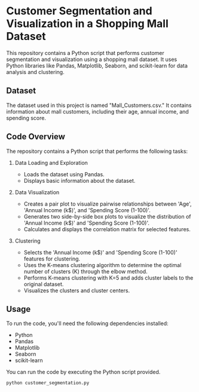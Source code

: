 # Customer Segmentation and Visualization in a Shopping Mall Dataset

This repository contains a Python script that performs customer segmentation and visualization using a shopping mall dataset. It uses Python libraries like Pandas, Matplotlib, Seaborn, and scikit-learn for data analysis and clustering.

## Dataset

The dataset used in this project is named "Mall_Customers.csv." It contains information about mall customers, including their age, annual income, and spending score.

## Code Overview

The repository contains a Python script that performs the following tasks:

1. Data Loading and Exploration
   - Loads the dataset using Pandas.
   - Displays basic information about the dataset.

2. Data Visualization
   - Creates a pair plot to visualize pairwise relationships between 'Age', 'Annual Income (k$)', and 'Spending Score (1-100)'.
   - Generates two side-by-side box plots to visualize the distribution of 'Annual Income (k$)' and 'Spending Score (1-100)'.
   - Calculates and displays the correlation matrix for selected features.

3. Clustering
   - Selects the 'Annual Income (k$)' and 'Spending Score (1-100)' features for clustering.
   - Uses the K-means clustering algorithm to determine the optimal number of clusters (K) through the elbow method.
   - Performs K-means clustering with K=5 and adds cluster labels to the original dataset.
   - Visualizes the clusters and cluster centers.

## Usage

To run the code, you'll need the following dependencies installed:

- Python
- Pandas
- Matplotlib
- Seaborn
- scikit-learn

You can run the code by executing the Python script provided.

```python
python customer_segmentation.py
